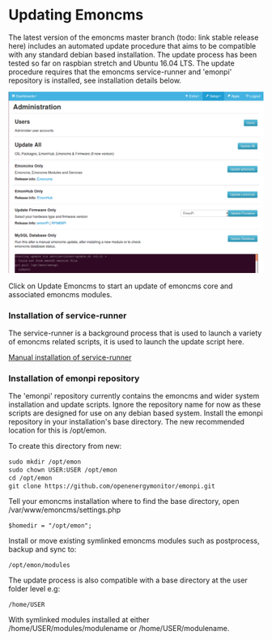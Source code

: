 # Updating Emoncms

The latest version of the emoncms master branch (todo: link stable release here) includes an automated update procedure that aims to be compatible with any standard debian based installation. The update process has been tested so far on raspbian stretch and Ubuntu 16.04 LTS. The update procedure requires that the emoncms service-runner and 'emonpi' repository is installed, see installation details below.

![emoncms_update.png](files/emoncms_update.png)

Click on Update Emoncms to start an update of emoncms core and associated emoncms modules.

### Installation of service-runner

The service-runner is a background process that is used to launch a variety of emoncms related scripts, it is used to launch the update script here.

[Manual installation of service-runner](https://github.com/emoncms/emoncms/blob/master/scripts/services/install-service-runner-update.md)

### Installation of emonpi repository

The 'emonpi' repository currently contains the emoncms and wider system installation and update scripts. Ignore the repository name for now as these scripts are designed for use on any debian based system. Install the emonpi repository in your installation's base directory. The new recommended location for this is /opt/emon.

To create this directory from new:

    sudo mkdir /opt/emon
    sudo chown USER:USER /opt/emon
    cd /opt/emon
    git clone https://github.com/openenergymonitor/emonpi.git

Tell your emoncms installation where to find the base directory, open /var/www/emoncms/settings.php

    $homedir = "/opt/emon";
    
Install or move existing symlinked emoncms modules such as postprocess, backup and sync to:

    /opt/emon/modules
    
The update process is also compatible with a base directory at the user folder level e.g:

    /home/USER
    
With symlinked modules installed at either /home/USER/modules/modulename or /home/USER/modulename.
